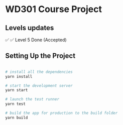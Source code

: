 # WD301 Course Project

## Levels updates

✅ ✅ Level 5 Done (Accepted)

## Setting Up the Project

```bash

# install all the dependencies
yarn install

# start the development server
yarn start

# launch the test runner
yarn test

# build the app for production to the build folder
yarn build

```
